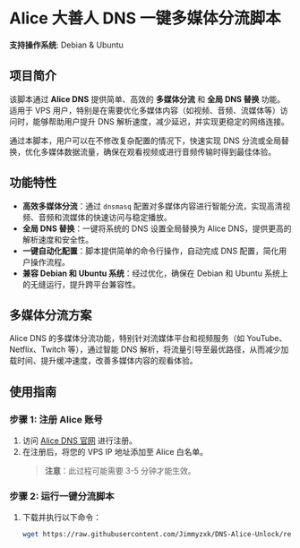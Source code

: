 # Alice 大善人 DNS 一键多媒体分流脚本

**支持操作系统**: Debian & Ubuntu

## 项目简介

该脚本通过 **Alice DNS** 提供简单、高效的 **多媒体分流** 和 **全局 DNS 替换** 功能。适用于 VPS 用户，特别是在需要优化多媒体内容（如视频、音频、流媒体等）访问时，能够帮助用户提升 DNS 解析速度，减少延迟，并实现更稳定的网络连接。

通过本脚本，用户可以在不修改复杂配置的情况下，快速实现 DNS 分流或全局替换，优化多媒体数据流量，确保在观看视频或进行音频传输时得到最佳体验。

## 功能特性

- **高效多媒体分流**：通过 `dnsmasq` 配置对多媒体内容进行智能分流，实现高清视频、音频和流媒体的快速访问与稳定播放。
- **全局 DNS 替换**：一键将系统的 DNS 设置全局替换为 Alice DNS，提供更高的解析速度和安全性。
- **一键自动化配置**：脚本提供简单的命令行操作，自动完成 DNS 配置，简化用户操作流程。
- **兼容 Debian 和 Ubuntu 系统**：经过优化，确保在 Debian 和 Ubuntu 系统上的无缝运行，提升跨平台兼容性。

## 多媒体分流方案

Alice DNS 的多媒体分流功能，特别针对流媒体平台和视频服务（如 YouTube、Netflix、Twitch 等），通过智能 DNS 解析，将流量引导至最优路径，从而减少加载时间、提升缓冲速度，改善多媒体内容的观看体验。

## 使用指南

### 步骤 1: 注册 Alice 账号
1. 访问 [Alice DNS 官网](https://app.alice.ws) 进行注册。
2. 在注册后，将您的 VPS IP 地址添加至 Alice 白名单。  
   > **注意**：此过程可能需要 3-5 分钟才能生效。

### 步骤 2: 运行一键分流脚本
1. 下载并执行以下命令：
   ```bash
   wget https://raw.githubusercontent.com/Jimmyzxk/DNS-Alice-Unlock/refs/heads/main/dns-unlock.sh && bash dns-unlock.sh
